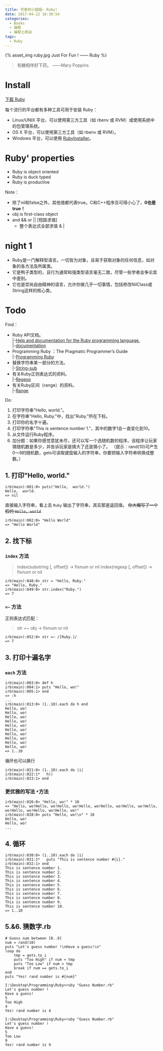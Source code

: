 ```yaml
---
title: 可爱的小姐姐~ Ruby!
date: 2017-04-22 16:30:54
categories:
  - Books
  - 编程
  - 编程七周谈
tags:
  - Ruby
---
```

{% asset_img ruby.jpg Just For Fun ! —— Ruby %}

<!--more-->
> 有糖相伴好下药。 ——Mary Poppins

# Install
[下载 Ruby](https://www.ruby-lang.org/zh_cn/downloads/)

每个流行的平台都有多种工具可用于安装 Ruby：

- Linux/UNIX 平台，可以使用第三方工具（如 rbenv 或 RVM）或使用系统中的包管理系统。
- OS X 平台，可以使用第三方工具（如 rbenv 或 RVM）。
- Windows 平台，可以使用 [RubyInstaller](https://rubyinstaller.org/downloads/)。

# Ruby' properties
- Ruby is object oriented
- Ruby is duck typed
- Ruby is productive

Note：

- 除了nil和false之外，其他值都代表true。C和C++程序员可得小心了，**0也是true！**
- obj is first-class object
- and && or || [短路求值]
    - 整个表达式全部求值 & |

# night 1
- Ruby是一门解释型语言。一切皆为对象，且易于获取对象的任何信息，如对象的各方法及所属类。
- 它是鸭子类型的，且行为通常和强类型语言毫无二致，尽管一些学者会争论其中差别。
- 它也是崇尚自由精神的语言，允许你做几乎一切事情，包括修改NilClass或String这样的核心类。

# Todo
Find：

- Ruby API文档。  
    |-[Help and documentation for the Ruby programming language.](http://ruby-doc.org/)  
    |-[documentation](https://www.ruby-lang.org/zh_cn/documentation/)
- Programming Ruby ：The Pragmatic Programmer’s Guide   
    |-[Programming Ruby](http://ruby-doc.com/docs/ProgrammingRuby/)
- 替换字符串某一部分的方法。  
    |-[String-sub](https://ruby-doc.org/core-1.9.3/String.html#method-i-sub)
- 有关Ruby正则表达式的资料。  
    |-[Regexp](https://ruby-doc.org/core-1.9.3/Regexp.html)
- 有关Ruby区间（range）的资料。  
    |-[Range](https://ruby-doc.org/core-1.9.3/Range.html)
    
Do:

1. 打印字符串"Hello, world."。  
2. 在字符串"Hello, Ruby."中，找出"Ruby."所在下标。
3. 打印你的名字十遍。
4. 打印字符串"This is sentence number 1."，其中的数字1会一直变化到10。
5. 从文件运行Ruby程序。
6. 加分题：如果你感觉意犹未尽，还可以写一个选随机数的程序。该程序让玩家猜随机数是多少，并告诉玩家是猜大了还是猜小了。
（提示：rand(10)可产生0～9的随机数，gets可读取键盘输入的字符串，你要把输入字符串转换成整数。）


## 1. 打印"Hello, world."
``` lang:ruby   Hello, world.
irb(main):001:0> puts("Hello,  world.")
Hello,  world.
=> nil
```

直接输入字符串，看上去 `Ruby` 输出了字符串，其实那是返回值。
~~你大概写了一个假的 `Hello, world`~~
``` lang:ruby 
irb(main):002:0> "Hello World"
=> "Hello World"
```


## 2. 找下标

### `index` 方法
>index(substring [, offset]) → fixnum or nil 
 index(regexp [, offset]) → fixnum or nil
 
``` lang:ruby
irb(main):048:0> str = "Hello, Ruby."
=> "Hello, Ruby."
irb(main):049:0> str.index("Ruby.")
=> 7
```

### `=~` 方法
正则表达式匹配：
>str =~ obj → fixnum or nil

``` lang:ruby
irb(main):052:0> str =~ /[Ruby.]/
=> 7
```

## 3. 打印十遍名字

### `each` 方法

``` lang:ruby
irb(main):003:0> def h
irb(main):004:1> puts "Hello, wo!"
irb(main):005:1> end
=> :h
...
irb(main):013:0> (1..10).each do h end
Hello, wo!
Hello, wo!
Hello, wo!
Hello, wo!
Hello, wo!
Hello, wo!
Hello, wo!
Hello, wo!
Hello, wo!
Hello, wo!
=> 1..10
```

循环也可以换行
``` lang:ruby
irb(main):021:0> (1..10).each do |i|
irb(main):022:1*   h()
irb(main):023:1> end
```

### 更优雅的写法 `*`方法

``` lang:ruby
irb(main):026:0> "Hello, wo!" * 10
=> "Hello, wo!Hello, wo!Hello, wo!Hello, wo!Hello, wo!Hello, wo!Hello, wo!Hello, wo!Hello, wo!Hello, wo!"
irb(main):028:0> puts "Hello, wo!\n" * 10
Hello, wo!
Hello, wo!
...
```


## 4. 循环

``` lang:ruby
irb(main):030:0> (1..10).each do |i|
irb(main):031:1*   puts "This is sentence number #{i}."
irb(main):032:1> end
This is sentence number 1.
This is sentence number 2.
This is sentence number 3.
This is sentence number 4.
This is sentence number 5.
This is sentence number 6.
This is sentence number 7.
This is sentence number 8.
This is sentence number 9.
This is sentence number 10.
=> 1..10
```

## 5.&6. 猜数字.rb
``` lang:ruby Guess Number.rb
# Guess num between [0..9]
num = rand(10)
puts "Let's guess number !\nHave a guess!\n" 
loop do
    tmp = gets.to_i
    puts "Too High" if num < tmp
    puts "Too Low" if num > tmp
    break if num == gets.to_i 
end
puts "Yes! rand number is #{num}"
```
``` lang:ruby result
I:\Desktop\Programming\Ruby>ruby "Guess Number.rb"
Let's guess number !
Have a guess!
5
Too High
4
Yes! rand number is 4

I:\Desktop\Programming\Ruby>ruby "Guess Number.rb"
Let's guess number !
Have a guess!
5
Too Low
9
Yes! rand number is 9
```

<div style="display: none;">
{% raw %}


{% blockquote [author[, source]] [link] [source_link_title] %}
content
{% endblockquote %}


{% codeblock [title] [lang:language] [url] [link text] %}
code snippet
{% endcodeblock %}

``` [language] [title] [url] [link text] 
code snippet 
```


{% img [class names] /path/to/image [width] [height] [title text [alt text]] %}

{% asset_img slug [title] %}


{% endraw %}
</div>
